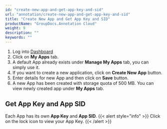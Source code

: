 ```yaml
---
id: "create-new-app-and-get-app-key-and-sid"
url: "annotation/create-new-app-and-get-app-key-and-sid"
title: "Create New App and Get App Key and SID"
productName: "GroupDocs.Annotation Cloud"
weight: 9
description: ""
keywords: ""
---
```

1. Log into [Dashboard](https://dashboard.groupdocs.cloud/#/)
2. Click on **My Apps** tab.
3. A default App already exists under **Manage My Apps** tab, you can simply use it.
4. If you want to create a new application, click on **Create New App** button.
5. Enter details for new App and then click on **Save** button.
6. A new App has been created with storage quota of 500 MB. You can view newly created app under **My Apps** tab.


## Get App Key and App SID ##

Each App has its own **App Key** and **App SID**.
{{< alert style="info" >}}
Click on the lock icon to view your App Key.
{{< /alert >}}
